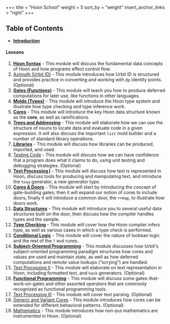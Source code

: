 +++
title = "Hoon School"
weight = 5
sort_by = "weight"
insert_anchor_links = "right"
+++

## Table of Contents

- **[Introduction](/guides/core/hoon-school/A-intro)**

#### Lessons

1. **[Hoon Syntax](/guides/core/hoon-school/B-syntax)** - This module will discuss the fundamental data concepts of Hoon and how programs effect control flow.
2. [Azimuth (Urbit ID)](/guides/core/hoon-school/C-azimuth) - This module introduces how Urbit ID is structured and provides practice in converting and working with `@p` identity points. (Optional)
3. **[Gates (Functions)](/guides/core/hoon-school/D-gates)** - This module will teach you how to produce deferred computations for later use, like functions in other languages.
4. **[Molds (Types)](/guides/core/hoon-school/E-types)** - This module will introduce the Hoon type system and illustrate how type checking and type inference work.
5. **[Cores](/guides/core/hoon-school/F-cores)** - This module will introduce the key Hoon data structure known as the **core**, as well as ramifications.
6. **[Trees and Addressing](/guides/core/hoon-school/G-trees)** - This module will elaborate how we can use the structure of nouns to locate data and evaluate code in a given expression.  It will also discuss the important `list` mold builder and a number of standard library operations.
7. **[Libraries](/guides/core/hoon-school/H-libraries)** - This module will discuss how libraries can be produced, imported, and used.
8. [Testing Code](/guides/core/hoon-school/I-testing) - This module will discuss how we can have confidence that a program does what it claims to do, using unit testing and debugging strategies. (Optional)
9. **[Text Processing I](/guides/core/hoon-school/J-stdlib-text)** - This module will discuss how text is represented in Hoon, discuss tools for producing and manipulating text, and introduce the `%say` generator, a new generator type.
10. **[Cores & Doors](/guides/core/hoon-school/K-doors)** - This module will start by introducing the concept of gate-building gates; then it will expand our notion of cores to include doors; finally it will introduce a common door, the `++map`, to illustrate how doors work.
11. **[Data Structures](/guides/core/hoon-school/L-struct)** - This module will introduce you to several useful data structures built on the door, then discuss how the compiler handles types and the sample.
12. **[Type Checking](/guides/core/hoon-school/M-typecheck)** - This module will cover how the Hoon compiler infers type, as well as various cases in which a type check is performed.
13. **[Conditional Logic](/guides/core/hoon-school/N-logic)** - This module will cover the nature of loobean logic and the rest of the `?` wut runes.
14. **[Subject-Oriented Programming](/guides/core/hoon-school/O-subject)** - This module discusses how Urbit's subject-oriented programming paradigm structures how cores and values are used and maintain state, as well as how deferred computations and remote value lookups (“scrying”) are handled.
15. [Text Processing II](/guides/core/hoon-school/P-stdlib-io) - This module will elaborate on text representation in Hoon, including formatted text, and `%ask` generators. (Optional)
16. **[Functional Programming](/guides/core/hoon-school/Q-func)** - This module will discuss some gates-that-work-on-gates and other assorted operators that are commonly recognized as functional programming tools.
17. [Text Processing III](/guides/core/hoon-school/Q2-parsing) - This module will cover text parsing. (Optional)
18. [Generic and Variant Cores](/guides/core/hoon-school/R-metals) - This module introduces how cores can be extended for different behavioral patterns. (Optional)
19. [Mathematics](/guides/core/hoon-school/S-math) - This module introduces how non-`@ud` mathematics are instrumented in Hoon. (Optional)
